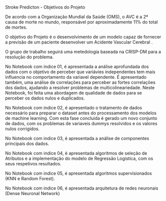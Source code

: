 
Stroke Predicton - Objetivos do Projeto


De acordo com a Organização Mundial da Saúde (OMS), o AVC é a 2ª causa de morte no mundo, responsável por aproximadamente 11% do total de mortes.

O objetivo do Projeto é o desenvolvimento de um modelo capaz de fornecer a previsão de um paciente desenvolver um Acidente Vascular Cerebral .

O grupo de trabalho seguirá uma metedologia baseada na CRISP-DM para a resolução do problema.

No Notebook com indice 01, é apresentada a análise aprofundada dos dados com o objetivo de perceber que variávies independentes tem mais influencia no comportamento da variavel dependente. É apresentado também, uma análise de correlações para perceber as fortes correlações dos dados, ajudando a resolver problemas de multicolineariedade. Neste Notebook, foi feita uma abordagem de qualidade de dados para se perceber os dados nulos e duplicados.

No Notebook com indice 02, é apresentado o tratamento de dados necessário para preparar o dataset antes do processamento dos modelos de machine learning. Com esta fase concluida é gerado um novo conjunto de dados, com os problemas de variaveis dummys resolvidos e os valores nulos corrigidos.

No Notebook com indice 03, é apresentada a análise de componentes principais dos dados. 

No Notebook com indice 04, é apresentada algoritmos de seleção de Atributos e a implementação do modelo de Regressão Logistica, com os seus respetivos resultados. 

No Notebook com indice 05, é apresentada algoritmos supervisionados (KNN e Random Forest).

No Notebook com indice 06, é apresentada arquitetura de redes neuronais (Dense Neuronal Network) 

